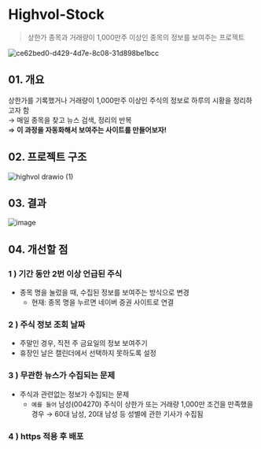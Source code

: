 # Highvol-Stock
> 상한가 종목과 거래량이 1,000만주 이상인 종목의 정보를 보여주는 프로젝트

![ce62bed0-d429-4d7e-8c08-31d898be1bcc](https://github.com/hobbang2/highvol-stock/assets/46401358/0ddf12ca-116d-4bdc-be61-0e68995ccf53)

## 01. 개요  
상한가를 기록했거나 거래량이 1,000만주 이상인 주식의 정보로 하루의 시황을 정리하고자 함  
${\rightarrow}$ 매일 종목을 찾고 뉴스 검색, 정리의 반복  
${\Rightarrow}$ <strong>이 과정을 자동화해서 보여주는 사이트를 만들어보자!</strong>

## 02. 프로젝트 구조 
![highvol drawio (1)](https://github.com/hobbang2/highvol-stock/assets/46401358/d65f7fb0-17e0-4326-aafa-b32afe6b92a2)

## 03. 결과 
![image](https://github.com/hobbang2/highvol-stock/assets/46401358/35185a69-2795-4552-931d-aed8098a9b9d)

## 04. 개선할 점 
### 1 ) 기간 동안 2번 이상 언급된 주식
- 종목 명을 눌렀을 때, 수집된 정보를 보여주는 방식으로 변경
    - 현재: 종목 명을 누르면 네이버 증권 사이트로 연결

### 2 ) 주식 정보 조회 날짜
- 주말인 경우, 직전 주 금요일의 정보 보여주기
- 휴장인 날은 캘린더에서 선택하지 못하도록 설정

### 3 ) 무관한 뉴스가 수집되는 문제
- 주식과 관련없는 정보가 수집되는 문제
   - `예를 들어` 남성(004270) 주식이 상한가 또는 거래량 1,000만 조건을 만족했을 경우 ${\rightarrow}$ 60대 남성, 20대 남성 등 성별에 관한 기사가 수집됨 

### 4 ) https 적용 후 배포
